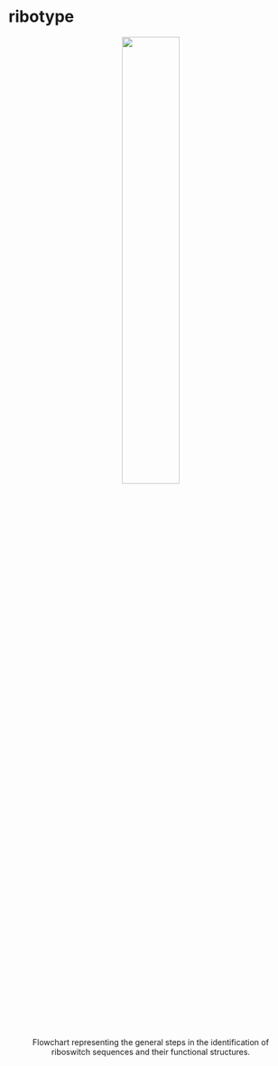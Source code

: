 # ribotype
<p align="center">
  <img src="https://github.com/adrbrodz/adrbrodz.github.io/blob/main/src/ribotype-flow2.png?raw=true" width="45%" height="45%">
</p>
<p align = center>
  Flowchart representing the general steps in the identification of </br>
riboswitch sequences and their functional structures.</p>
